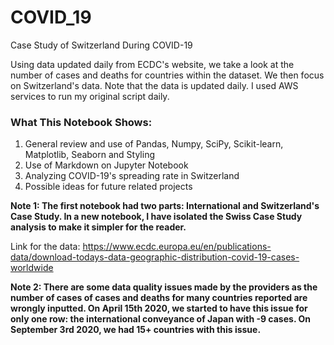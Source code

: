 # COVID_19

Case Study of Switzerland During COVID-19

Using data updated daily from ECDC's website, we take a look at the number of cases and deaths for countries within the dataset. We then focus on Switzerland's data. Note that the data is updated daily. I used AWS services to run my original script daily.

### What This Notebook Shows:
1. General review and use of Pandas, Numpy, SciPy, Scikit-learn, Matplotlib, Seaborn and Styling
2. Use of Markdown on Jupyter Notebook
3. Analyzing COVID-19's spreading rate in Switzerland
4. Possible ideas for future related projects

__Note 1: The first notebook had two parts: International and Switzerland's Case Study. In a new notebook, I have isolated the Swiss Case Study analysis to make it simpler for the reader.__

Link for the  data:
https://www.ecdc.europa.eu/en/publications-data/download-todays-data-geographic-distribution-covid-19-cases-worldwide

__Note 2: There are some data quality issues made by the providers as the number of cases of cases and deaths for many countries reported are wrongly inputted. On April 15th 2020, we started to have this issue for only one row: the international conveyance of Japan with -9 cases. On September 3rd 2020, we had 15+ countries with this issue.__
